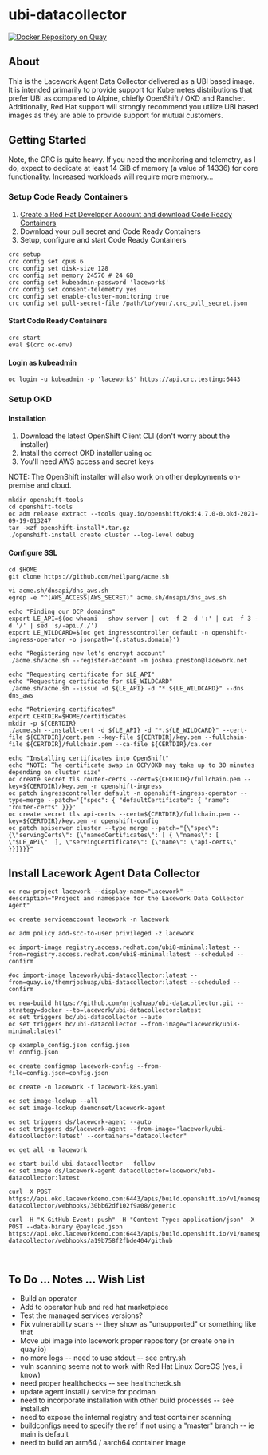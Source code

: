 # ubi-datacollector

[![Docker Repository on Quay](https://quay.io/repository/themrjoshuap/ubi-datacollector/status "Docker Repository on Quay")](https://quay.io/repository/themrjoshuap/ubi-datacollector)

## About
This is the Lacework Agent Data Collector delivered as a UBI based image.  It is intended primarily to provide support for Kubernetes distributions that prefer UBI as compared to Alpine, chiefly OpenShift / OKD and Rancher.  Additionally, Red Hat support will strongly recommend you utilize UBI based images as they are able to provide support for mutual customers.

## Getting Started

Note, the CRC is quite heavy.  If you need the monitoring and telemetry, as I do, expect to dedicate at least 14 GiB of memory (a value of 14336) for core functionality. Increased workloads will require more memory...

### Setup Code Ready Containers
1. [Create a Red Hat Developer Account and download Code Ready Containers](https://developers.redhat.com/download-manager/link/3868678)
2. Download your pull secret and Code Ready Containers
3. Setup, configure and start Code Ready Containers
```
crc setup
crc config set cpus 6
crc config set disk-size 128
crc config set memory 24576 # 24 GB
crc config set kubeadmin-password 'lacework$'
crc config set consent-telemetry yes
crc config set enable-cluster-monitoring true
crc config set pull-secret-file /path/to/your/.crc_pull_secret.json
```

#### Start Code Ready Containers
```
crc start
eval $(crc oc-env)
```

#### Login as kubeadmin
```
oc login -u kubeadmin -p 'lacework$' https://api.crc.testing:6443
```

### Setup OKD

#### Installation

1. Download the latest OpenShift Client CLI (don't worry about the installer)
2. Install the correct OKD installer using `oc`
3. You'll need AWS access and secret keys

NOTE: The OpenShift installer will also work on other deployments on-premise and cloud.

```
mkdir openshift-tools
cd openshift-tools
oc adm release extract --tools quay.io/openshift/okd:4.7.0-0.okd-2021-09-19-013247
tar -xzf openshift-install*.tar.gz
./openshift-install create cluster --log-level debug
```

#### Configure SSL
```
cd $HOME
git clone https://github.com/neilpang/acme.sh

vi acme.sh/dnsapi/dns_aws.sh
egrep -e "^(AWS_ACCESS|AWS_SECRET)" acme.sh/dnsapi/dns_aws.sh

echo "Finding our OCP domains"
export LE_API=$(oc whoami --show-server | cut -f 2 -d ':' | cut -f 3 -d '/' | sed 's/-api././')
export LE_WILDCARD=$(oc get ingresscontroller default -n openshift-ingress-operator -o jsonpath='{.status.domain}')

echo "Registering new let's encrypt account"
./acme.sh/acme.sh --register-account -m joshua.preston@lacework.net

echo "Requesting certificate for $LE_API"
echo "Requesting certificate for $LE_WILDCARD"
./acme.sh/acme.sh --issue -d ${LE_API} -d "*.${LE_WILDCARD}" --dns dns_aws

echo "Retrieving certificates"
export CERTDIR=$HOME/certificates
mkdir -p ${CERTDIR}
./acme.sh --install-cert -d ${LE_API} -d "*.${LE_WILDCARD}" --cert-file ${CERTDIR}/cert.pem --key-file ${CERTDIR}/key.pem --fullchain-file ${CERTDIR}/fullchain.pem --ca-file ${CERTDIR}/ca.cer

echo "Installing certificates into OpenShift"
echo "NOTE: The certificate swap in OCP/OKD may take up to 30 minutes depending on cluster size"
oc create secret tls router-certs --cert=${CERTDIR}/fullchain.pem --key=${CERTDIR}/key.pem -n openshift-ingress
oc patch ingresscontroller default -n openshift-ingress-operator --type=merge --patch='{"spec": { "defaultCertificate": { "name": "router-certs" }}}'
oc create secret tls api-certs --cert=${CERTDIR}/fullchain.pem --key=${CERTDIR}/key.pem -n openshift-config
oc patch apiserver cluster --type merge --patch="{\"spec\": {\"servingCerts\": {\"namedCertificates\": [ { \"names\": [  \"$LE_API\"  ], \"servingCertificate\": {\"name\": \"api-certs\" }}]}}}"
```

## Install Lacework Agent Data Collector
```
oc new-project lacework --display-name="Lacework" --description="Project and namespace for the Lacework Data Collector Agent"

oc create serviceaccount lacework -n lacework

oc adm policy add-scc-to-user privileged -z lacework

oc import-image registry.access.redhat.com/ubi8-minimal:latest --from=registry.access.redhat.com/ubi8-minimal:latest --scheduled --confirm

#oc import-image lacework/ubi-datacollector:latest --from=quay.io/themrjoshuap/ubi-datacollector:latest --scheduled --confirm

oc new-build https://github.com/mrjoshuap/ubi-datacollector.git --strategy=docker --to=lacework/ubi-datacollector:latest
oc set triggers bc/ubi-datacollector --auto
oc set triggers bc/ubi-datacollector --from-image="lacework/ubi8-minimal:latest"

cp example_config.json config.json
vi config.json

oc create configmap lacework-config --from-file=config.json=config.json

oc create -n lacework -f lacework-k8s.yaml

oc set image-lookup --all
oc set image-lookup daemonset/lacework-agent

oc set triggers ds/lacework-agent --auto
oc set triggers ds/lacework-agent --from-image='lacework/ubi-datacollector:latest' --containers="datacollector" 

oc get all -n lacework

oc start-build ubi-datacollector --follow
oc set image ds/lacework-agent datacollector=lacework/ubi-datacollector:latest

curl -X POST https://api.okd.laceworkdemo.com:6443/apis/build.openshift.io/v1/namespaces/lacework/buildconfigs/ubi-datacollector/webhooks/30bb62df102f9a08/generic

curl -H "X-GitHub-Event: push" -H "Content-Type: application/json" -X POST --data-binary @payload.json https://api.okd.laceworkdemo.com:6443/apis/build.openshift.io/v1/namespaces/lacework/buildconfigs/ubi-datacollector/webhooks/a19b758f2fbde404/github



```

## To Do ... Notes ... Wish List

* Build an operator
* Add to operator hub and red hat marketplace
* Test the managed services versions?
* Fix vulnerability scans -- they show as "unsupported" or something like that
* Move ubi image into lacework proper repository (or create one in quay.io)
* no more logs -- need to use stdout -- see entry.sh
* vuln scanning seems not to work with Red Hat Linux CoreOS (yes, i know)
* need proper healthchecks -- see healthcheck.sh
* update agent install / service for podman
* need to incorporate installation with other build processes -- see install.sh
* need to expose the internal registry and test container scanning
* buildconfigs need to specify the ref if not using a "master" branch -- ie main is default
* need to build an arm64 / aarch64 container image
